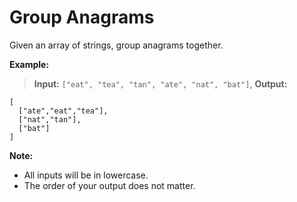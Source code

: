 # Group Anagrams
Given an array of strings, group anagrams together.

**Example:**

>**Input:** `["eat", "tea", "tan", "ate", "nat", "bat"]`,
>**Output:**
```
[
  ["ate","eat","tea"],
  ["nat","tan"],
  ["bat"]
]
```

**Note:**

*   All inputs will be in lowercase.
*   The order of your output does not matter.
